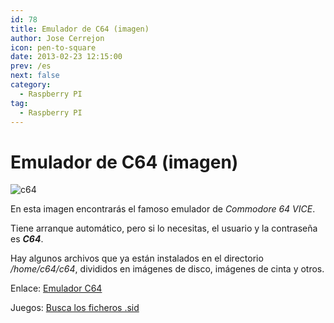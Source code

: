 ```yaml
---
id: 78
title: Emulador de C64 (imagen)
author: Jose Cerrejon
icon: pen-to-square
date: 2013-02-23 12:15:00
prev: /es
next: false
category:
  - Raspberry PI
tag:
  - Raspberry PI
---
```


# Emulador de C64 (imagen)

![c64](/images/c64.jpg)

En esta imagen encontrarás el famoso emulador de *Commodore 64 VICE*.

Tiene arranque automático, pero si lo necesitas, el usuario y la contraseña es ***C64***.

Hay algunos archivos que ya están instalados en el directorio */home/c64/c64*, divididos en imágenes de disco, imágenes de cinta y otros.

Enlace: [Emulador C64](http://www.mascal.it/rpi64_e.html)

Juegos: [Busca los ficheros .sid](http://www.c64.com/games/games.php)